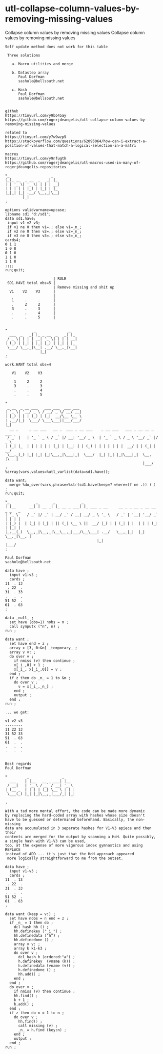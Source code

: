# utl-collapse-column-values-by-removing-missing-values
Collapse column values by removing missing values 
    Collapse column values by removing missing values                                                                                      
                                                                                                                                           
    Self update method does not work for this table                                                                                        
                                                                                                                                           
     Three solutions                                                                                                                       
                                                                                                                                           
       a. Macro utilities and merge                                                                                                        
                                                                                                                                           
       b. Datastep array                                                                                                                   
          Paul Dorfman                                                                                                                     
          sashole@bellsouth.net                                                                                                            
                                                                                                                                           
       c. Hash                                                                                                                             
          Paul Dorfman                                                                                                                     
          sashole@bellsouth.net                                                                                                            
                                                                                                                                           
                                                                                                                                           
    github                                                                                                                                 
    https://tinyurl.com/y9bo45ay                                                                                                           
    https://github.com/rogerjdeangelis/utl-collapse-column-values-by-removing-missing-values                                               
                                                                                                                                           
    related to                                                                                                                             
    https://tinyurl.com/y7w9wzp5                                                                                                           
    https://stackoverflow.com/questions/62095064/how-can-i-extract-a-position-of-values-that-match-a-logical-selection-in-a-matri          
                                                                                                                                           
    macros                                                                                                                                 
    https://tinyurl.com/y9nfugth                                                                                                           
    https://github.com/rogerjdeangelis/utl-macros-used-in-many-of-rogerjdeangelis-repositories                                             
                                                                                                                                           
    *_                   _                                                                                                                 
    (_)_ __  _ __  _   _| |_                                                                                                               
    | | '_ \| '_ \| | | | __|                                                                                                              
    | | | | | |_) | |_| | |_                                                                                                               
    |_|_| |_| .__/ \__,_|\__|                                                                                                              
            |_|                                                                                                                            
    ;                                                                                                                                      
                                                                                                                                           
    options validvarname=upcase;                                                                                                           
    libname sd1 "d:/sd1";                                                                                                                  
    data sd1.have;                                                                                                                         
     input v1 v2 v3;                                                                                                                       
     if v1 ne 0 then v1=.; else v1=_n_;                                                                                                    
     if v2 ne 0 then v2=.; else v2=_n_;                                                                                                    
     if v3 ne 0 then v3=.; else v3=_n_;                                                                                                    
    cards4;                                                                                                                                
    0 1 1                                                                                                                                  
    1 0 0                                                                                                                                  
    0 1 0                                                                                                                                  
    1 1 0                                                                                                                                  
    1 1 0                                                                                                                                  
    ;;;;                                                                                                                                   
    run;quit;                                                                                                                              
                                                                                                                                           
                          | RULE                                                                                                           
     SD1.HAVE total obs=5 |                                                                                                                
                          | Remove missing and shit up                                                                                     
      V1    V2    V3      |                                                                                                                
                          |                                                                                                                
       1     .     .      |                                                                                                                
       .     2     2      |                                                                                                                
       3     .     3      |                                                                                                                
       .     .     4      |                                                                                                                
       .     .     5      |                                                                                                                
                                                                                                                                           
                                                                                                                                           
    *            _               _                                                                                                         
      ___  _   _| |_ _ __  _   _| |_                                                                                                       
     / _ \| | | | __| '_ \| | | | __|                                                                                                      
    | (_) | |_| | |_| |_) | |_| | |_                                                                                                       
     \___/ \__,_|\__| .__/ \__,_|\__|                                                                                                      
                    |_|                                                                                                                    
    ;                                                                                                                                      
                                                                                                                                           
    work.WANT total obs=4                                                                                                                  
                                                                                                                                           
       V1    V2    V3                                                                                                                      
                                                                                                                                           
        1     2     2                                                                                                                      
        3     .     3                                                                                                                      
        .     .     4                                                                                                                      
        .     .     5                                                                                                                      
                                                                                                                                           
    *                                                                                                                                      
     _ __  _ __ ___   ___ ___  ___ ___                                                                                                     
    | '_ \| '__/ _ \ / __/ _ \/ __/ __|                                                                                                    
    | |_) | | | (_) | (_|  __/\__ \__ \                                                                                                    
    | .__/|_|  \___/ \___\___||___/___/                                                                                                    
    |_|                                                                                                                                    
      __ _     _ __ ___   __ _  ___ _ __ ___    _ __ ___   ___ _ __ __ _  ___                                                              
     / _` |   | '_ ` _ \ / _` |/ __| '__/ _ \  | '_ ` _ \ / _ \ '__/ _` |/ _ \                                                             
    | (_| |_  | | | | | | (_| | (__| | | (_) | | | | | | |  __/ | | (_| |  __/                                                             
     \__,_(_) |_| |_| |_|\__,_|\___|_|  \___/  |_| |_| |_|\___|_|  \__, |\___|                                                             
                                                                   |___/                                                                   
    ;                                                                                                                                      
    %array(vars,values=%utl_varlist(data=sd1.have));                                                                                       
                                                                                                                                           
    data want;                                                                                                                             
      merge %do_over(vars,phrase=%str(sd1.have(keep=? where=(? ne .)) ) ) ;                                                                
    run;quit;                                                                                                                              
                                                                                                                                           
    *_            _       _            _                                                                                                   
    | |__      __| | __ _| |_ __ _ ___| |_ ___ _ __     __ _ _ __ _ __ __ _ _   _                                                          
    | '_ \    / _` |/ _` | __/ _` / __| __/ _ \ '_ \   / _` | '__| '__/ _` | | | |                                                         
    | |_) |  | (_| | (_| | || (_| \__ \ ||  __/ |_) | | (_| | |  | | | (_| | |_| |                                                         
    |_.__(_)  \__,_|\__,_|\__\__,_|___/\__\___| .__/   \__,_|_|  |_|  \__,_|\__, |                                                         
                                              |_|                           |___/                                                          
    ;                                                                                                                                      
                                                                                                                                           
    Paul Dorfman                                                                                                                           
    sashole@bellsouth.net                                                                                                                  
                                                                                                                                           
    data have ;                                                                                                                            
      input v1-v3 ;                                                                                                                        
      cards ;                                                                                                                              
    11  . 13                                                                                                                               
     . 22  .                                                                                                                               
    31  . 33                                                                                                                               
    .   .  .                                                                                                                               
    51 52  .                                                                                                                               
    61  . 63                                                                                                                               
    ;                                                                                                                                      
                                                                                                                                           
    data _null_ ;                                                                                                                          
      set have (obs=1) nobs = n ;                                                                                                          
      call symputx ("n", n) ;                                                                                                              
    run ;                                                                                                                                  
                                                                                                                                           
    data want ;                                                                                                                            
      set have end = z ;                                                                                                                   
      array x [3, 0:&n] _temporary_ ;                                                                                                      
      array v v: ;                                                                                                                         
      do over v ;                                                                                                                          
        if nmiss (v) then continue ;                                                                                                       
        x[_i_,0] + 1 ;                                                                                                                     
        x[_i_, x[_i_,0]] = v ;                                                                                                             
      end ;                                                                                                                                
      if z then do _n_ = 1 to &n ;                                                                                                         
        do over v ;                                                                                                                        
          v = x[_i_,_n_] ;                                                                                                                 
        end ;                                                                                                                              
        output ;                                                                                                                           
      end ;                                                                                                                                
    run ;                                                                                                                                  
                                                                                                                                           
    ... we get:                                                                                                                            
                                                                                                                                           
    v1 v2 v3                                                                                                                               
    --------                                                                                                                               
    11 22 13                                                                                                                               
    31 52 33                                                                                                                               
    51  . 63                                                                                                                               
    61  .  .                                                                                                                               
    .   .  .                                                                                                                               
    .   .  .                                                                                                                               
                                                                                                                                           
                                                                                                                                           
    Best regards                                                                                                                           
    Paul Dorfman                                                                                                                           
                                                                                                                                           
    *         _               _                                                                                                            
      ___    | |__   __ _ ___| |__                                                                                                         
     / __|   | '_ \ / _` / __| '_ \                                                                                                        
    | (__ _  | | | | (_| \__ \ | | |                                                                                                       
     \___(_) |_| |_|\__,_|___/_| |_|                                                                                                       
                                                                                                                                           
    ;                                                                                                                                      
                                                                                                                                           
    With a tad more mental effort, the code can be made more dynamic                                                                       
    by replacing the hard-coded array with hashes whose size doesn't                                                                       
    have to be guessed or determined beforehand. Basically, the non-missing                                                                
    data are accumulated in 3 separate hashes for V1-V3 apiece and then their                                                              
    contents are merged for the output by scanning a HoH. Quite possibly,                                                                  
    a single hash with V1-V3 can be used,                                                                                                  
    too, at the expense of more vigorous index gymnastics and using REPLACE                                                                
    instead of ADD ... it's just that the HoH approach appeared                                                                            
     more logically straightforward to me from the outset.                                                                                 
                                                                                                                                           
    data have ;                                                                                                                            
      input v1-v3 ;                                                                                                                        
      cards ;                                                                                                                              
    11  . 13                                                                                                                               
     . 22  .                                                                                                                               
    31  . 33                                                                                                                               
    .   .  .                                                                                                                               
    51 52  .                                                                                                                               
    61  . 63                                                                                                                               
    ;                                                                                                                                      
                                                                                                                                           
    data want (keep = v:) ;                                                                                                                
      set have nobs = n end = z ;                                                                                                          
      if _n_ = 1 then do ;                                                                                                                 
        dcl hash hh () ;                                                                                                                   
        hh.definekey ("_i_") ;                                                                                                             
        hh.definedata ("h") ;                                                                                                              
        hh.definedone () ;                                                                                                                 
        array v v: ;                                                                                                                       
        array k k1-k3 ;                                                                                                                    
        do over v ;                                                                                                                        
          dcl hash h (ordered:"a") ;                                                                                                       
          h.definekey  (vname (k)) ;                                                                                                       
          h.definedata (vname (v)) ;                                                                                                       
          h.definedone () ;                                                                                                                
          hh.add() ;                                                                                                                       
        end ;                                                                                                                              
      end ;                                                                                                                                
      do over v ;                                                                                                                          
        if nmiss (v) then continue ;                                                                                                       
        hh.find() ;                                                                                                                        
        k + 1 ;                                                                                                                            
        h.add() ;                                                                                                                          
      end ;                                                                                                                                
      if z then do n = 1 to n ;                                                                                                            
        do over v ;                                                                                                                        
          hh.find() ;                                                                                                                      
          call missing (v) ;                                                                                                               
          _n_ = h.find (key:n) ;                                                                                                           
        end ;                                                                                                                              
        output ;                                                                                                                           
      end ;                                                                                                                                
    run ;                                                                                                                                  
                                                                                                                                           
                                                                                                                                           

